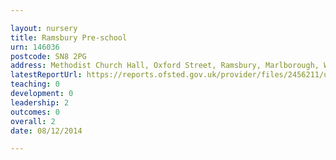 ```yaml
---

layout: nursery
title: Ramsbury Pre-school
urn: 146036
postcode: SN8 2PG
address: Methodist Church Hall, Oxford Street, Ramsbury, Marlborough, Wiltshire, SN8 2PG
latestReportUrl: https://reports.ofsted.gov.uk/provider/files/2456211/urn/146036.pdf
teaching: 0
development: 0
leadership: 2
outcomes: 0
overall: 2
date: 08/12/2014

---
```

